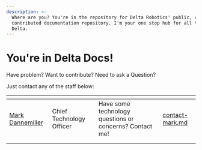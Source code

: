 ```yaml
---
description: >-
  Where are you? You're in the repository for Delta Robotics' public, community
  contributed documentation repository. I'm your one stop hub for all things
  Delta.
---
```


# You're in Delta Docs!

Have problem? Want to contribute? Need to ask a Question?&#x20;

Just contact any of the staff below:



<table data-view="cards"><thead><tr><th data-type="users" data-multiple></th><th></th><th></th><th data-type="content-ref"></th></tr></thead><tbody><tr><td><a href="https://app.gitbook.com/u/FsL1HZ5nhMgejrxyKBdVtrRTpLf1">Mark Dannemiller</a></td><td>Chief Technology Officer</td><td>Have some technology questions or concerns? Contact me!</td><td><a href="i-am-contact-stuff/contact-mark.md">contact-mark.md</a></td></tr><tr><td></td><td></td><td></td><td></td></tr><tr><td></td><td></td><td></td><td></td></tr></tbody></table>

